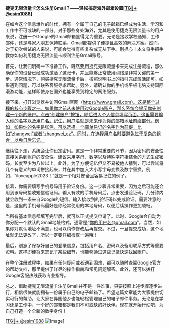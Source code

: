 **捷克无限流量卡怎么注册Gmail？——轻松搞定海外邮箱设置[[TG💪+ @esim1088](https://t.me/s/esim1088)]**

在如今这个信息爆炸的时代，拥有一个属于自己的电子邮箱已经成为生活、学习和工作中不可或缺的一部分。对于那些身处海外，尤其是使用捷克无限流量卡的用户来说，注册一个Google的Gmail邮箱显得尤为重要。无论是接收学校通知、工作邮件，还是与家人朋友保持联系，Gmail都提供了便捷且高效的解决方案。然而，对于初次尝试的人来说，可能会觉得有些复杂或无从下手。别担心！本文将手把手教你如何利用捷克无限流量卡顺利注册Gmail账号。

首先，让我们明确一下准备工作。既然要用捷克无限流量卡来完成注册流程，那么确保你的设备已经成功激活了这张卡，并且能够正常使用网络是非常关键的第一步。通常情况下，购买捷克无限流量卡后，按照说明书上的指引完成激活即可。如果遇到问题，可以联系客服寻求帮助。另外，请确认你的手机或平板电脑支持国际漫游功能，这样即使身在国外也能享受到稳定的网络服务。

接下来，打开浏览器并访问Gmail官网（https://www.gmail.com）。这是整个过程的核心步骤之一。如果你之前从未使用过Google账户，那么系统会提示你先创建一个新的账户。点击“创建账户”按钮，随后进入个人信息填写页面。这里需要输入你的名字以及用户名。记住，用户名就是未来作为你的邮箱地址前缀部分。例如，如果你的名字是张伟，可以选择一个简单易记的名字作为前缀，比如“zhangwei”或者“zhangwei_cz”。同时，在选择用户名时要避免过于复杂的组合，以免日后忘记。

继续往下走，系统会让你设定密码。这是一个非常重要的环节，因为密码的安全性直接关系到账户的安全性。建议采用字母、数字以及特殊字符相结合的方式生成密码，长度至少为八位以上。此外，为了方便记忆但又不易被他人猜到，可以尝试将几个有意义的单词拼接起来，并在其中加入大小写字母变换及数字替换。例如，“iloveapple2023！”就是一个相对安全且容易记住的例子。

接着，你需要填写手机号码用于验证身份。这一步骤非常重要，因为之后可能还会用到该号码接收短信验证码。输入有效的手机号码后，点击发送验证码，几分钟内就会收到一条来自Google的短信。输入接收到的验证码以完成验证。需要注意的是，这里的手机号码最好是你经常使用的本地号码，以便后续操作更加顺畅。

当所有基本信息都填写完毕后，就可以正式提交申请了。此时，Google会自动为你分配一个默认的Gmail地址格式，通常是“你的用户名@gmail.com”。当然，如果你对默认地址不满意，也可以稍作修改后再提交。不过，一旦提交成功，这个地址就无法更改了，所以一定要仔细检查一遍哦！

最后，别忘了保存好自己的登录信息，包括用户名、密码以及备用联系方式等重要资料。这样即便将来忘记了某些细节，也能够通过这些记录快速找回账户。

在整个注册过程中，如果有任何疑问或者遇到困难，都可以随时查阅Google官方的帮助文档，那里提供了详尽的操作指南和常见问题解答。此外，还可以拨打Google客服热线获取专业指导。

总之，借助捷克无限流量卡注册Gmail并不是一件难事，只要按照上述步骤逐步进行，相信很快就能拥有一份属于自己的电子邮箱了。希望这篇文章能为大家提供切实可行的帮助，让大家在异国他乡也能轻松管理自己的电子邮件事务。无论是在学习还是工作中，一个好的邮箱都是我们不可或缺的好伙伴。现在就开始行动吧，为自己打造一个全新的数字身份！

[[TG💪+ @esim1088](https://t.me/s/esim1088) ![Image](https://i.postimg.cc/4NQfJmqS/Snipaste-2025-05-13-00-14-12.png)]